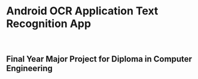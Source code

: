 <h1>Android OCR Application Text Recognition App</h1>
<br>
<h2>Final Year Major Project for Diploma in Computer Engineering</h2>